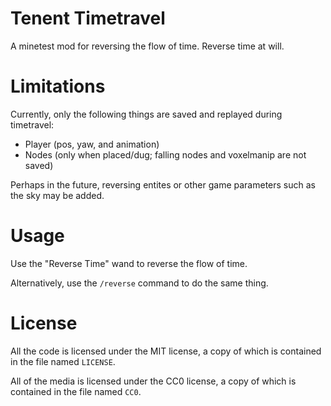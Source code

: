 # Tenent Timetravel

A minetest mod for reversing the flow of time. Reverse time at will.

# Limitations

Currently, only the following things are saved and replayed during timetravel:

- Player (pos, yaw, and animation)
- Nodes (only when placed/dug; falling nodes and voxelmanip are not saved)

Perhaps in the future, reversing entites or other game parameters such as the sky may be added.

# Usage

Use the "Reverse Time" wand to reverse the flow of time.

Alternatively, use the `/reverse` command to do the same thing.

# License

All the code is licensed under the MIT license, a copy of which is contained in the file named `LICENSE`.

All of the media is licensed under the CC0 license, a copy of which is contained in the file named `CC0`.